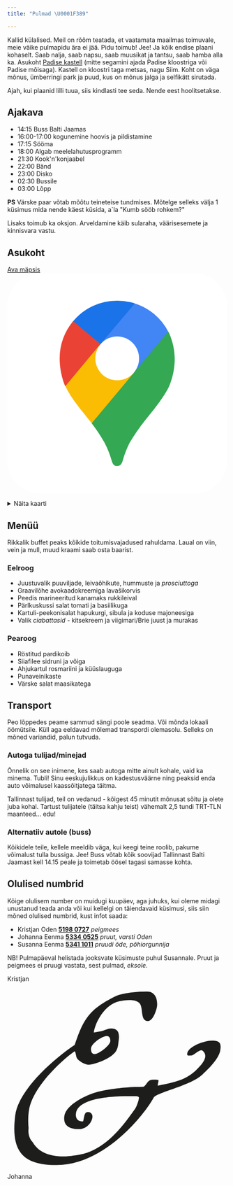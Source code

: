 ```yaml
---
title: "Pulmad \U0001F389"

---
```

Kallid külalised. Meil on rõõm teatada, et vaatamata maailmas toimuvale, meie väike pulmapidu ära ei jää. Pidu toimub! Jee! Ja kõik endise plaani kohaselt. Saab nalja, saab napsu, saab muusikat ja tantsu, saab hamba alla ka. Asukoht [Padise kastell](https://goo.gl/maps/SQnWBbpXqnksiwzr8) (mitte segamini ajada Padise kloostriga või Padise mõisaga). Kastell on kloostri taga metsas, nagu Siim. Koht on väga mõnus, ümberringi park ja puud, kus on mõnus jalga ja selfikätt sirutada. 

Ajah, kui plaanid lilli tuua, siis kindlasti tee seda. Nende eest hoolitsetakse. 

## Ajakava

* 14:15 Buss Balti Jaamas
* 16:00-17:00 kogunemine hoovis ja pildistamine
* 17:15 Sööma
* 18:00 Algab meelelahutusprogramm
* 21:30 Kook'n'konjaabel
* 22:00 Bänd
* 23:00 Disko
* 02:30 Bussile
* 03:00 Lõpp

**PS** Värske paar võtab mõõtu teineteise tundmises. Mõtelge selleks välja 1 küsimus mida nende käest küsida, a\`la "Kumb sööb rohkem?"

Lisaks toimub ka oksjon. Arveldamine käib sularaha, väärisesemete ja kinnisvara vastu.

## Asukoht

<a href="https://goo.gl/maps/SQnWBbpXqnksiwzr8" class="maps-link" rel="noreferrer noopener nofollow" target="_blank">Ava mäpsis
<svg
xmlns="http://www.w3.org/2000/svg"
aria-label="Google Maps"
role="img"
viewBox="0 0 512 512"
:style="{ width: '24px', marginLeft: '8px' }">
<rect width="512" height="512" rx="15%" fill="#fff" />
<clipPath id="a">
<path
d="M375 136a133 133 0 00-79-66 136 136 0 00-40-6 133 133 0 00-103 48 133 133 0 00-31 86c0 38 13 64 13 64 15 32 42 61 61 86a399 399 0 0130 45 222 222 0 0117 42c3 10 6 13 13 13s11-5 13-13a228 228 0 0116-41 472 472 0 0145-63c5-6 32-39 45-64 0 0 15-29 15-68 0-37-15-63-15-63z"
/>
</clipPath>
<g stroke-width="130" clip-path="url(#a)">
<path stroke="#fbbc04" d="M104 379l152-181" />
<path stroke="#4285f4" d="M256 198L378 53" />
<path stroke="#34a853" d="M189 459l243-290" />
<path stroke="#1a73e8" d="M255 120l-79-67" />
<path stroke="#ea4335" d="M76 232l91-109" />
</g>
<circle cx="256" cy="198" r="51" fill="#fff" />
</svg>
</a>

<details><summary>Näita kaarti</summary><iframe src="https://www.google.com/maps/embed?pb=!1m18!1m12!1m3!1d2041.3872815010316!2d24.140916351874186!3d59.22625648153273!2m3!1f0!2f0!3f0!3m2!1i1024!2i768!4f13.1!3m3!1m2!1s0x4692afa5dd518f5b%3A0x5ea0ae70441b6134!2sPadise%20Kastell!5e0!3m2!1sen!2see!4v1592911350526!5m2!1sen!2see" width="600" height="450" frameborder="0" style="border:0;" allowfullscreen="" aria-hidden="false" tabindex="0"></iframe></details>

## Menüü

Rikkalik buffet peaks kõikide toitumisvajadused rahuldama. Laual on viin, vein ja mull, muud kraami saab osta baarist.

### Eelroog

* Juustuvalik puuviljade, leivaõhikute, hummuste ja _prosciuttoga_
* Graavilõhe avokaadokreemiga lavašikorvis
* Peedis marineeritud kanamaks rukkileival
* Pärlkuskussi salat tomati ja basiilikuga
* Kartuli-peekonisalat hapukurgi, sibula ja koduse majoneesiga
* Valik _ciabattasid_ - kitsekreem ja viigimari/Brie juust ja murakas

### Pearoog

* Röstitud pardikoib
* Siiafilee sidruni ja võiga
* Ahjukartul rosmariini ja küüslauguga
* Punaveinikaste
* Värske salat maasikatega

## Transport

Peo lõppedes peame sammud sängi poole seadma. Või mõnda lokaali öömütsile. Küll aga eeldavad mõlemad transpordi olemasolu. Selleks on mõned variandid, palun tutvuda.

### Autoga tulijad/minejad

Õnnelik on see inimene, kes saab autoga mitte ainult kohale, vaid ka minema. Tubli! Sinu eeskujulikkus on kadestusväärne ning peaksid enda auto võimalusel kaassõitjatega täitma.

Tallinnast tulijad, teil on vedanud - kõigest 45 minutit mõnusat sõitu ja olete juba kohal. Tartust tulijatele (täitsa kahju teist) vähemalt 2,5 tundi TRT-TLN maanteed… edu!

### Alternatiiv autole (buss)

Kõikidele teile, kellele meeldib väga, kui keegi teine roolib, pakume võimalust tulla bussiga. Jee! Buss võtab kõik soovijad Tallinnast Balti Jaamast kell 14.15 peale ja toimetab öösel tagasi samasse kohta.

## Olulised numbrid

Kõige olulisem number on muidugi kuupäev, aga juhuks, kui oleme midagi unustanud teada anda või kui kellelgi on täiendavaid küsimusi, siis siin mõned olulised numbrid, kust infot saada:

* Kristjan Oden [**5198 0727**](tel:+37251980727) _peigmees_
* Johanna Eenma [**5334 0525**](tel:+37253340525) _pruut, varsti Oden_
* Susanna Eenma [**5341 1011**](tel:+37253411011) _pruudi õde, põhiorgunnija_

NB! Pulmapäeval helistada jooksvate küsimuste puhul Susannale. Pruut ja peigmees ei pruugi vastata, sest pulmad, _eksole_.

<footer class="heading-font text-center">
Kristjan
<svg xmlns="http://www.w3.org/2000/svg" viewBox="0 0 15.81 13.66">
<path
d="M14.04 6.6c-.88.82-3.31 1.28-3.52 1.67-.61 1.13-3.49 4.83-6.97 4.83C.98 13.1.26 11.99.57 9.52.8 7.71 3.35 5.47 4.85 4.48 5.48 2.61 5.89 1.93 7.75 1c.56-.27 1.69-.35 2.3-.35.58 0 .78.53.72 1.07-.04.27-.29 1.05-.66 1.05-.54 0-.33-.86-.56-1.23-.23-.35-.93-.31-1.5-.19-1.05.23-1.72 1.5-1.83 2.24l.43-.08c.27-.02.54-.21.81-.21.66 0 .6.54.53 1.03-.04.4-.12.64-.47.91-.35.29-1.26.66-1.69.66-.23 0-.72-.27-.82-.47-.06-.06-.1-.52-.17-.49-.76.5-3.06 2.54-3.29 4.27-.06.45-.06.86-.02 1.23-.04.37.02.72.29 1.01.37.64 1.05 1.03 2.24 1.03.37 0 1.07-.1 1.42-.19 1.65-.47 2.7-1.81 3.7-3.21.12-.17.27-.58.29-.8.02-.14-.32-.12-.37-.12-.25 0-3.99-.14-4.16 1.23-.05.34.11.58.48.58l.04-.02c.1-.43.08-.66.37-.66.12 0 .33.12.29.39-.06.45-.49.84-.93.84-.6 0-1.19-.16-1.09-.93.12-.84 1.6-1.52 2.28-1.71.67-.21 2.15-.38 2.83-.38.17 0 .37 0 .58-.02.27-.12.25-.51.7-.51.54 0 .37 0 .33.43C12.1 7.15 13 6.99 13.86 6c.45-.49.49-.86.19-1.11-.21-.16-.6.35-.84.35-.17 0-.29.04-.27-.14.08-.54 1.28-.93 1.75-.93.51 0 .72.1.64.64-.07.63-.82 1.35-1.29 1.79zM7.15 3.84c-.33 0-1.09.53-1.13.88-.02.17.04.42.26.42.29 0 1.09-.6 1.13-.92.01-.2-.05-.38-.26-.38z"
fill="#1d1d1b"
/></svg> Johanna</footer>